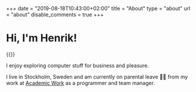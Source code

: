 +++
date = "2019-08-18T10:43:00+02:00"
title = "About"
type = "about"
url = "about"
disable_comments = true
+++

# Hi, I'm Henrik!

{{<post-image image="henrik-1.jpg" width="400" alt="Bald guy smiling" />}}

I enjoy exploring computer stuff for business and pleasure.

I live in Stockholm, Sweden and am currently on parental leave 👶🏻 from my work at [Academic Work][1] as a programmer and team manager.

[1]: https://www.aw.com/
